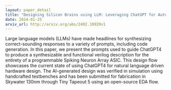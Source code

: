 ```yaml
---
layout: paper_detail
title: "Designing Silicon Brains using LLM: Leveraging ChatGPT for Automated Description of a Spiking Neuron Array"
date: 2024-01-25
arxiv_url: http://arxiv.org/abs/2402.10920v1
---
```


Large language models (LLMs) have made headlines for synthesizing correct-sounding responses to a variety of prompts, including code generation. In this paper, we present the prompts used to guide ChatGPT4 to produce a synthesizable and functional verilog description for the entirety of a programmable Spiking Neuron Array ASIC. This design flow showcases the current state of using ChatGPT4 for natural language driven hardware design. The AI-generated design was verified in simulation using handcrafted testbenches and has been submitted for fabrication in Skywater 130nm through Tiny Tapeout 5 using an open-source EDA flow.
